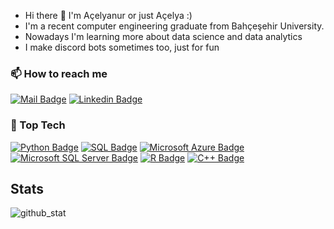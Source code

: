 -  Hi there 👋 I'm Açelyanur or just Açelya :)
- I'm a recent computer engineering graduate from Bahçeşehir University.
- Nowadays I'm learning more about data science and data analytics
- I make discord bots sometimes too, just for fun

### 📫 How to reach me
 [![Mail Badge](https://img.shields.io/badge/-acelyasen19-c0392b?style=flat&labelColor=c0392b&logo=gmail&logoColor=white)](mailto:acelyasen19@gmail.com)
 [![Linkedin Badge](https://img.shields.io/badge/-Açelyanur_Şen-0e76a8?style=flat&labelColor=0e76a8&logo=linkedin&logoColor=white)](https://www.linkedin.com/in/acelyanur-sen/)


### 🤔 Top Tech
[![Python Badge](https://img.shields.io/badge/-Python-61DBFB?style=for-the-badge&labelColor=black&logo=python&logoColor=61DBFB)](#) [![SQL Badge](https://img.shields.io/badge/-MySQL-F0DB4F?style=for-the-badge&labelColor=black&logo=mysql&logoColor=F0DB4F)](#) [![Microsoft Azure Badge](https://img.shields.io/badge/-Microsoft_Azure-0080FF?style=for-the-badge&labelColor=black&logo=microsoftazure&logoColor=0080FF)](#) [![Microsoft SQL Server Badge](https://img.shields.io/badge/-Microsoft_SQL_Server-0080FF?style=for-the-badge&labelColor=black&logo=microsoftsqlserver&logoColor=0080FF)](#) [![R Badge](https://img.shields.io/badge/-R-A7C7E7?style=for-the-badge&labelColor=black&logo=r&logoColor=A7C7E7)](#) [![C++ Badge](https://img.shields.io/badge/-C++-C41E3A?style=for-the-badge&labelColor=black&logo=cplusplus&logoColor=C41E3A)](#)


<h2 align="cleft">Stats</h2>
<div align="left" width="full">
  <img src="https://github-readme-stats.vercel.app/api/top-langs/?username=acelyasn&layout=donut&theme=transparent&border_color=7211f6&disable_animations" alt="github_stat" disable_animations/>
</div>


<!--  
<details>
  <summary>📊 Stats
  </summary>
  <br>
  
  
  ![Top Langs](https://github-readme-stats-sigma-five.vercel.app/api/top-langs/?username=acelyasn&theme=nightowl)
  
  
 </details>


<!--
**acelyasn/acelyasn** is a ✨ _special_ ✨ repository because its `README.md` (this file) appears on your GitHub profile.

Here are some ideas to get you started:

- 🔭 I’m currently working on ...
- 
- 👯 I’m looking to collaborate on ...
- 🤔 I’m looking for help with ...
- 💬 Ask me about ...
-  ...
- 😄 Pronouns: ...
- ⚡ Fun fact: ...
-->
